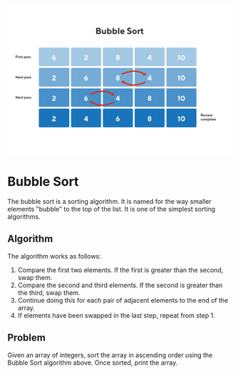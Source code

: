 ![Bubble Sort](./example.webp)

# Bubble Sort

The bubble sort is a sorting algorithm. It is named for the way smaller elements "bubble" to the top of the list. It is one of the simplest sorting algorithms.

## Algorithm

The algorithm works as follows:

1. Compare the first two elements. If the first is greater than the second, swap them.
2. Compare the second and third elements. If the second is greater than the third, swap them.
3. Continue doing this for each pair of adjacent elements to the end of the array.
4. If elements have been swapped in the last step, repeat from step 1.

## Problem

Given an array of integers, sort the array in ascending order using the Bubble Sort algorithm above. Once sorted, print the array.
